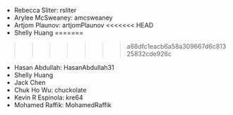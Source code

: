* Rebecca Sliter: rsliter
* Arylee McSweaney: amcsweaney
* Artjom Plaunov: artjomPlaunov 
<<<<<<< HEAD
* Shelly Huang
=======
>>>>>>> a88dfc1eacb6a58a309667d6c81325832cde926c
* Hasan Abdullah: HasanAbdullah31
* Shelly Huang
* Jack Chen
* Chuk Ho Wu: chuckolate
* Kevin R Espinola: kre64
* Mohamed Raffik: MohamedRaffik
